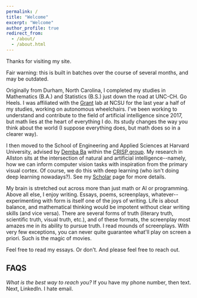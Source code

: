 ```yaml
---
permalink: /
title: "Welcome"
excerpt: "Welcome"
author_profile: true
redirect_from: 
  - /about/
  - /about.html
---
```


Thanks for visiting my site.

Fair warning: this is built in batches over the course of several months, and may be outdated. 

Originally from Durham, North Carolina, I completed my studies in Mathematics (B.A.) and Statistics (B.S.) just down the road at UNC-CH. Go Heels. I was affiliated with the [Grant](https://ece.ncsu.edu/people/egrant/) lab at NCSU for the last year a half of my studies, working on autonomous wheelchairs. I've been working to understand and contribute to the field of artificial intelligence since 2017, but math lies at the heart of everything I do. Its study changes the way you think about the world (I suppose everything does, but math does so in a clearer way). 

I then moved to the School of Engineering and Applied Sciences at Harvard University, advised by [Demba Ba](https://www.seas.harvard.edu/person/demba-ba) within the [CRISP group](https://crisp.seas.harvard.edu/). My research in Allston sits at the intersection of natural and artificial intelligence--namely, how we can inform computer vision tasks with inspiration from the primary visual cortex. Of course, we do this with deep learning (who isn't doing deep learning nowadays?). See my [Scholar](https://scholar.google.com/citations?user=wFocmRkAAAAJ&hl=en&oi=ao) page for more details. 

My brain is stretched out across more than just math or AI or programming. Above all else, I enjoy writing. Essays, poems, screenplays, whatever--experimenting with form is itself one of the joys of writing. Life is about balance, and mathematical thinking would be impotent without clear writing skills (and vice versa). There are several forms of truth (literary truth, scientific truth, visual truth, etc.), and of these formats, the screenplay most amazes me in its ability to pursue truth. I read mounds of screenplays. With very few exceptions, you can never quite guarantee what'll play on screen a priori. Such is the magic of movies. 

Feel free to read my essays. Or don't. And please feel free to reach out. 


FAQS
-----
*What is the best way to reach you?*
If you have my phone number, then text. Next, LinkedIn. I hate email. 



